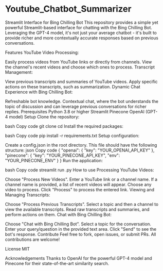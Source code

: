 # Youtube_Chatbot_Summarizer
Streamlit Interface for Bing Chilling Bot
This repository provides a simple yet powerful Streamlit-based interface for chatting with the Bing Chilling Bot. Leveraging the GPT-4 model, it's not just your average chatbot - it's built to provide richer and more contextually accurate responses based on previous conversations.

Features
YouTube Video Processing:

Easily process videos from YouTube links or directly from channels.
View the channel's recent videos and choose which ones to process.
Transcript Management:

View previous transcripts and summaries of YouTube videos.
Apply specific actions on these transcripts, such as summarization.
Dynamic Chat Experience with Bing Chilling Bot:

Refreshable bot knowledge.
Contextual chat, where the bot understands the topic of discussion and can leverage previous conversations for richer replies.
Prerequisites
Python 3.8 or higher
Streamlit
Pinecone
OpenAI (GPT-4 model)
Setup
Clone the repository:

bash
Copy code
git clone <repository-url>
cd <repository-dir>
Install the required packages:

bash
Copy code
pip install -r requirements.txt
Setup configuration:

Create a config.json in the root directory. This file should have the following structure:
json
Copy code
{
  "openai": {
      "key": "YOUR_OPENAI_API_KEY"
  },
  "pinecone": {
      "key": "YOUR_PINECONE_API_KEY",
      "env": "YOUR_PINECONE_ENV"
  }
}
Run the application:

bash
Copy code
streamlit run <filename>.py
How to use
Processing YouTube Videos:

Choose "Process New Videos".
Enter a YouTube link or a channel name.
If a channel name is provided, a list of recent videos will appear. Choose any video to process.
Click "Process" to process the entered link.
Viewing and Managing Transcripts:

Choose "Process Previous Transcripts".
Select a topic and then a channel to view the available transcripts.
Read raw transcripts and summaries, and perform actions on them.
Chat with Bing Chilling Bot:

Choose "Chat with Bing Chilling Bot".
Select a topic for the conversation.
Enter your query/question in the provided text area.
Click "Send" to see the bot's response.
Contribute
Feel free to fork, open issues, or submit PRs. All contributions are welcome!

License
MIT

Acknowledgements
Thanks to OpenAI for the powerful GPT-4 model and Pinecone for their state-of-the-art similarity search.
